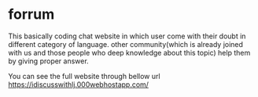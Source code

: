 # forrum
This basically coding chat website in which user come with their doubt in different category of language. other community(which is already joined with us and those people who deep knowledge about this topic) help them by giving proper answer.

You can see the full website through bellow url
https://idiscusswithlj.000webhostapp.com/
